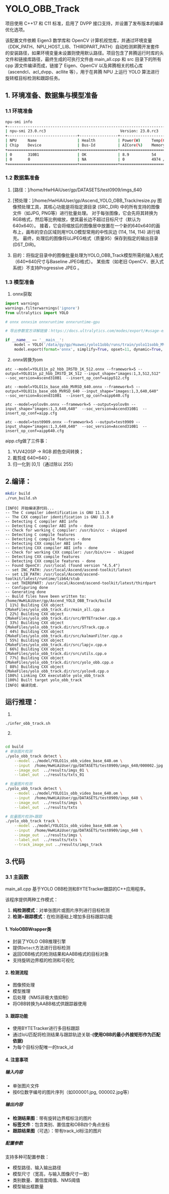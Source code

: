 # YOLO_OBB_Track

项目使用 C++17 和 C11 标准，启用了 DVPP 接口支持，并设置了发布版本的编译优化选项。

该配置文件依赖 Eigen3 数学库和 OpenCV 计算机视觉库，并通过环境变量（DDK_PATH、NPU_HOST_LIB、THIRDPART_PATH）自动检测昇腾开发套件的安装路径，如果环境变量未设置则使用默认路径。项目包含了昇腾运行时库的头文件和链接库路径，最终生成的可执行文件由 main_all.cpp 和 src 目录下的所有 cpp 源文件编译而成，链接了 Eigen、OpenCV 以及昇腾相关的核心库（ascendcl、acl_dvpp、acllite 等），用于在昇腾 NPU 上运行 YOLO 算法进行旋转框目标检测和跟踪任务。

## 1. 环境准备、数据集与模型准备

### 1.1 环境准备
```bash
npu-smi info
+--------------------------------------------------------------------------------------------------------+
| npu-smi 23.0.rc3                                 Version: 23.0.rc3                                     |
+-------------------------------+-----------------+------------------------------------------------------+
| NPU     Name                  | Health          | Power(W)     Temp(C)           Hugepages-Usage(page) |
| Chip    Device                | Bus-Id          | AICore(%)    Memory-Usage(MB)                        |
+===============================+=================+======================================================+
| 0       310B1                 | OK              | 8.9          54                15    / 15            |
| 0       0                     | NA              | 0            4974 / 11577                            |
+===============================+=================+======================================================+
```
### 1.2 数据集准备
1. [路径：]/home/HwHiAiUser/gp/DATASETS/test0909/imgs_640

2. [预处理：]/home/HwHiAiUser/gp/Ascend_YOLO_OBB_Track/resize.py
图像预处理工具，其核心功能是将指定源目录 (SRC_DIR) 中的所有支持的图像文件（如JPG, PNG等）进行批量处理。
对于每张图像，它会先将其转换为RGB格式，然后等比例缩放，使其最长边不超过目标尺寸（默认为640x640）。
接着，它会将缩放后的图像居中放置在一个新的640x640的画布上，画布的空白区域则用YOLO模型常用的中性灰边 (114, 114, 114) 进行填充。
最终，处理后的图像将以JPEG格式（质量95）保存到指定的输出目录 (DST_DIR)。

3. 目的：将指定目录中的图像批量处理为YOLO_OBB_Track模型所需的输入格式（640*640尺寸与Baseline JPEG格式）。
某些库（如老旧 OpenCV、嵌入式系统）不支持Progressive JPEG 。

### 1.3 模型准备
1. onnx获取

```python
import warnings
warnings.filterwarnings('ignore')
from ultralytics import YOLO

# onnx onnxsim onnxruntime onnxruntime-gpu

# 导出参数官方详解链接：https://docs.ultralytics.com/modes/export/#usage-examples

if __name__ == '__main__':
    model = YOLO('/data/gy/gp/Huawei/yolo11obb/runs/train/yolo11sobb_MVRSD2/weights/best.pt')
    model.export(format='onnx', simplify=True, opset=11, dynamic=True, imgsz=640, nms=False)
```

2. onnx转换为om

```shell
atc --model=YOLO11n_p2_hbb_IRSTD_1K_512.onnx --framework=5 --output=YOLO11n_p2_hbb_IRSTD_1K_512 --input_shape="images:1,3,512,512"  --soc_version=Ascend310B1  --insert_op_conf=aipp512.cfg
```
```shell
atc --model=YOLO11s_base_obb_MVRSD_640.onnx --framework=5 --output=YOLO11s_base_obb_MVRSD_640 --input_shape="images:1,3,640,640"  --soc_version=Ascend310B1  --insert_op_conf=aipp640.cfg
```
```shell
atc --model=yolov8n.onnx --framework=5 --output=yolov8n --input_shape="images:1,3,640,640"  --soc_version=Ascend310B1  --insert_op_conf=aipp.cfg
```
```shell
atc --model=test0909.onnx --framework=5 --output=test0909 --input_shape="images:1,3,640,640"  --soc_version=Ascend310B1  --insert_op_conf=aipp640.cfg
```
aipp.cfg做了三件事：
1. YUV420SP → RGB 颜色空间转换；
2. 裁剪成 640×640；
3. 归一化到 [0,1]（通过除以 255）

## 2.编译：

```bash
mkdir build
./run_build.sh
```

```shell
[INFO] 开始编译源代码...
-- The C compiler identification is GNU 11.3.0
-- The CXX compiler identification is GNU 11.3.0
-- Detecting C compiler ABI info
-- Detecting C compiler ABI info - done
-- Check for working C compiler: /usr/bin/cc - skipped
-- Detecting C compile features
-- Detecting C compile features - done
-- Detecting CXX compiler ABI info
-- Detecting CXX compiler ABI info - done
-- Check for working CXX compiler: /usr/bin/c++ - skipped
-- Detecting CXX compile features
-- Detecting CXX compile features - done
-- Found OpenCV: /usr/local (found version "4.5.4") 
-- set INC_PATH: /usr/local/Ascend/ascend-toolkit/latest
-- set LIB_PATH: /usr/local/Ascend/ascend-toolkit/latest/runtime/lib64/stub
-- set THIRDPART: /usr/local/Ascend/ascend-toolkit/latest/thirdpart
-- Configuring done
-- Generating done
-- Build files have been written to: /home/HwHiAiUser/gp/Ascend_YOLO_OBB_Track/build
[ 11%] Building CXX object CMakeFiles/yolo_obb_track.dir/main_all.cpp.o
[ 22%] Building CXX object CMakeFiles/yolo_obb_track.dir/src/BYTETracker.cpp.o
[ 33%] Building CXX object CMakeFiles/yolo_obb_track.dir/src/STrack.cpp.o
[ 44%] Building CXX object CMakeFiles/yolo_obb_track.dir/src/kalmanFilter.cpp.o
[ 55%] Building CXX object CMakeFiles/yolo_obb_track.dir/src/lapjv.cpp.o
[ 66%] Building CXX object CMakeFiles/yolo_obb_track.dir/src/utils.cpp.o
[ 77%] Building CXX object CMakeFiles/yolo_obb_track.dir/src/yolo_obb.cpp.o
[ 88%] Building CXX object CMakeFiles/yolo_obb_track.dir/src/yolov8.cpp.o
[100%] Linking CXX executable yolo_obb_track
[100%] Built target yolo_obb_track
[INFO] 编译完成.
```
## 运行推理：

1. 
```bash
./infer_obb_track.sh 
```

2. 
```bash

cd build
# 单张图片检测
./yolo_obb_track detect \
    --model ../model/YOLO11s_obb_video_base_640.om \
    --input  /home/HwHiAiUser/gp/DATASETS/test0909/imgs_640/000002.jpg \
    --image_out  ../results/imgs_01 \
    --label_out  ../results/txts_01

# 批量图片检测
./yolo_obb_track detect \
    --model ../model/YOLO11s_obb_video_base_640.om \
    --input  /home/HwHiAiUser/gp/DATASETS/test0909/imgs_640 \
    --image_out  ../results/imgs \
    --label_out  ../results/txts

# 批量图片检测+跟踪
./yolo_obb_track track \
    --model ../model/YOLO11s_obb_video_base_640.om \
    --input  /home/HwHiAiUser/gp/DATASETS/test0909/imgs_640 \
    --image_out  ../results/imgs \
    --label_out  ../results/txts \
    --track_image_out ../results/imgs_track 

```
## 3.代码

### 3.1 主函数
main_all.cpp
基于YOLO OBB检测和BYTETracker跟踪的C++应用程序。

该程序提供两种工作模式：
1. **纯检测模式**：对单张图片或图片序列进行目标检测
2. **检测+跟踪模式**：在检测基础上增加多目标跟踪功能

#### 1. YoloOBBWrapper类
- 封装了YOLO OBB推理引擎
- 提供`Detect`方法进行目标检测
- 返回OBB格式的检测结果和AABB格式的目标对象
- 支持旋转边界框的检测和可视化

#### 2. 检测流程
- 图像预处理
- 模型推理
- 后处理（NMS非极大值抑制）
- 将OBB转换为AABB格式供跟踪器使用

#### 3. 跟踪功能
- 使用BYTETracker进行多目标跟踪
- 通过IoU匹配将检测结果与跟踪轨迹关联-**(使用OBB的最小外接矩形作为匹配依据)**
- 为每个目标分配唯一的track_id

#### 4. 注意事项

##### 输入内容
- 单张图片文件
- 按6位数字编号的图片序列（如000001.jpg, 000002.jpg等）

##### 输出内容
- **检测结果图**：带有旋转边界框标注的图片
- **标签文件**：包含类别、置信度和OBB四个角点坐标
- **跟踪结果图**（可选）：带有track_id标注的图片

##### 配置参数
支持多种可配置参数：
- 模型路径、输入输出路径
- 模型尺寸（宽高，与输入图像尺寸一致）
- 类别数量、置信度阈值、NMS阈值
- 模型输出框数量
